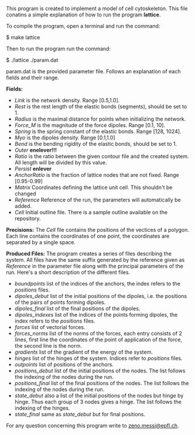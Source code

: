 This program is created to implement a model of cell cytoskeleton.
This file conatins a simple explanation of how to run the program **lattice**.


To compile the program, open a terminal and run the command:

$ make lattice

Then to run the program run the command:

$ ./lattice ./param.dat

param.dat is the provided parameter file. Follows an explanation of each fields and their range.

**Fields:**
* *Link* is the network density. Range [0.5,1.0].
* *Rest* is the rest length of the elastic bonds (segments), should be set to 1.
* *Radius* is the maximal distance for points when initializing the network.
* *Force_M* is the magnitude of the force dipoles. Range [0.1, 10].
* *Spring* is the spring constant of the elastic bonds. Range [128, 1024].
* *Myo* is the dipoles density. Range [0.1,1.0]
* *Bend* is the bending rigidity of the elastic bonds, should be set to 1.
* *Outer* **enelever!!!**
* *Ratio* is the ratio between the given contour file and the created system. All length will be divided by this value.
* *Persist* **enlever**
* *AnchorRatio* is the fraction of lattice nodes that are not fixed. Range [0.95-0.99]
* *Matrix* Coordinates defining the lattice unit cell. This shouldn't be changed
* *Reference* Reference of the run, the parameters will automatically be added.
* *Cell* Initial outline file. There is a sample outline available on the repository.

**Precisions:**
The *Cell* file contains the positions of the vectices of a polygon. Each line contains the coordinates of one point, the coordinates are separated by a single space.

**Produced Files:**
The program creates a series of files describing the system. All files have the same suffix generated by the reference given as *Reference* in the parameter file
along with the principal parameters of the run. Here's a short description of the different files.

* *boundpoints* list of the indices of the anchors, the index refers to the *positions* files.
* *dipoles_debut* list of the initial positions of the dipoles, i.e. the positions of the pairs of points forming dipoles.
* *dipoles_final* list of the final positions of the dipoles.
* *dipoles_indexes* list of the indices of the points forming dipoles, the index refers to the *positions* files.
* *forces* list of vectorial forces.
* *forces_norms* list of the norms of the forces, each entry consists of 2 lines, first line the coordinates of the point of application of the force, the second line is the norm.
* *gradients* list of the gradient of the energy of the system.
* *hinges* list of the hinges of the system. Indices refer to *positions* files.
* *outpoints* list of positions of the anchors.
* *positions_debut* list of the initial positions of the nodes. The list follows the indexing of the nodes during the run.
* *positions_final* list of the final positions of the nodes. The list follows the indexing of the nodes during the run.
* *state_debut* also a list of the initial positions of the nodes but hinge by hinge. Thus each group of 3 nodes gives a hinge. The list follows the indexing of the hinges.
* *state_final* same as *state_debut* but for final positions.


For any question concerning this program write to zeno.messi@epfl.ch.


